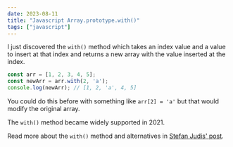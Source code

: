 ```yaml
---
date: 2023-08-11
title: "Javascript Array.prototype.with()"
tags: ["javascript"]
---
```



I just discovered the `with()` method which takes an index value and a value to insert at that index and returns a new array with the value inserted at the index.

``` javascript
const arr = [1, 2, 3, 4, 5];
const newArr = arr.with(2, 'a');
console.log(newArr); // [1, 2, 'a', 4, 5]
```

You could do this before with something like `arr[2] = 'a'` but that would modify the original array.

The `with()` method became widely supported in 2021.

Read more about the `with()` method and alternatives in [Stefan Judis' post](https://www.stefanjudis.com/snippets/copy-array-and-replace-one-element-at-index-javascript/).

